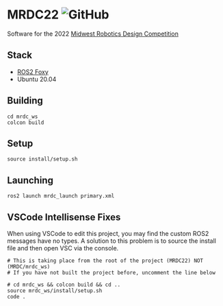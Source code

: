 # MRDC22 ![GitHub](https://img.shields.io/github/license/SoonerRobotics/MRDC22?color=%23841617&style=flat-square)

Software for the 2022 [Midwest Robotics Design Competition](https://mrdc.ec.illinois.edu/)

## Stack
 - [ROS2 Foxy](https://docs.ros.org/en/foxy/index.html)
 - Ubuntu 20.04

## Building

```shell
cd mrdc_ws
colcon build
```

## Setup

```shell
source install/setup.sh
```

## Launching

```shell
ros2 launch mrdc_launch primary.xml
```

## VSCode Intellisense Fixes

When using VSCode to edit this project, you may find the custom ROS2 messages have no types. A solution to this problem is to source the install file and then open VSC via the console.

```shell
# This is taking place from the root of the project (MRDC22) NOT (MRDC/mrdc_ws)
# If you have not built the project before, uncomment the line below

# cd mrdc_ws && colcon build && cd ..
source mrdc_ws/install/setup.sh
code .
```